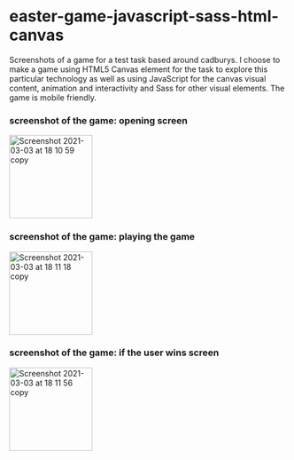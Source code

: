 # easter-game-javascript-sass-html-canvas

Screenshots of a game for a test task based around cadburys. I choose to make a game using HTML5 Canvas element for the task to explore this particular technology as well as using JavaScript for the canvas visual content, animation and interactivity and Sass for other visual elements. The game is mobile friendly.   

### screenshot of the game: opening screen 
<img width="150" alt="Screenshot 2021-03-03 at 18 10 59 copy" src="https://user-images.githubusercontent.com/57684147/109855482-3ac2b980-7c50-11eb-8509-2b3e6bb45d44.png">


### screenshot of the game: playing the game
<img width="150" alt="Screenshot 2021-03-03 at 18 11 18 copy" src="https://user-images.githubusercontent.com/57684147/109855797-a2790480-7c50-11eb-9431-f3ee8e4f4360.png">


### screenshot of the game: if the user wins screen 
<img width="150" alt="Screenshot 2021-03-03 at 18 11 56 copy" src="https://user-images.githubusercontent.com/57684147/109855948-d0f6df80-7c50-11eb-9d5a-737b2efa6bfc.png">

